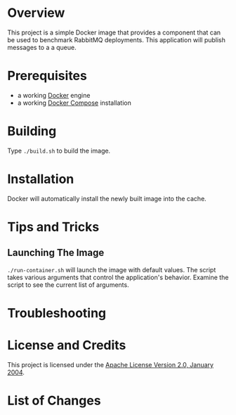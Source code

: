 # Overview
This project is a simple Docker image that provides a component that can be used to benchmark RabbitMQ deployments.
This application will publish messages to a a queue.

# Prerequisites
* a working [Docker](http://docker.io) engine
* a working [Docker Compose](http://docker.io) installation

# Building
Type `./build.sh` to build the image.

# Installation
Docker will automatically install the newly built image into the cache.

# Tips and Tricks

## Launching The Image

`./run-container.sh` will launch the image with default values.  The script takes various arguments that control the
application's behavior.  Examine the script to see the current list of arguments.

# Troubleshooting

# License and Credits
This project is licensed under the [Apache License Version 2.0, January 2004](http://www.apache.org/licenses/).

# List of Changes

